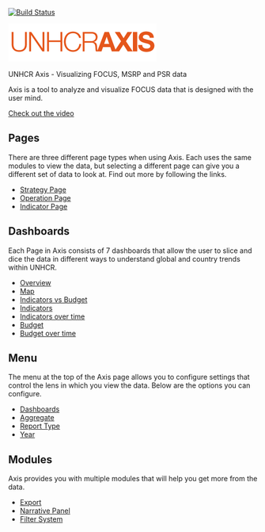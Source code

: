[![Build Status](https://secure.travis-ci.org/benrudolph/visio.png?branch=master)](http://travis-ci.org/benrudolph/visio)

![Logo](https://raw.githubusercontent.com/unhcr/axis-image-assets/master/misc/logo.png)

UNHCR Axis - Visualizing FOCUS, MSRP and PSR data

Axis is a tool to analyze and visualize FOCUS data that is designed with the user mind.

[Check out the video](http://vimeo.com/108805307)

## Pages
There are three different page types when using Axis. Each uses the same modules to view the data, but selecting a different page can give you a different set of data to look at. Find out more by following the links.

* [Strategy Page](https://github.com/unhcr/axis/wiki/Strategy%20Page)
* [Operation Page](https://github.com/unhcr/axis/wiki/Operation%20Page)
* [Indicator Page](https://github.com/unhcr/axis/wiki/Indicator%20Page)

## Dashboards
Each Page in Axis consists of 7 dashboards that allow the user to slice and dice the data in different ways to understand global and country trends within UNHCR.

* [Overview](https://github.com/unhcr/axis/wiki/Overview)
* [Map](https://github.com/unhcr/axis/wiki/Map)
* [Indicators vs Budget](https://github.com/unhcr/axis/wiki/Indicators%20vs%20Budget)
* [Indicators](https://github.com/unhcr/axis/wiki/Indicators)
* [Indicators over time](https://github.com/unhcr/axis/wiki/Indicators%20over%20time)
* [Budget](https://github.com/unhcr/axis/wiki/Budget)
* [Budget over time](https://github.com/unhcr/axis/wiki/Budget%20over%20time)

## Menu
The menu at the top of the Axis page allows you to configure settings that control the lens in which you view the data. Below are the options you can configure.

* [Dashboards](https://github.com/unhcr/axis/wiki/Dashboards)
* [Aggregate](https://github.com/unhcr/axis/wiki/Aggregate)
* [Report Type](https://github.com/unhcr/axis/wiki/Report%20Type)
* [Year](https://github.com/unhcr/axis/wiki/Year)

## Modules
Axis provides you with multiple modules that will help you get more from the data.

* [Export](https://github.com/unhcr/axis/wiki/Export)
* [Narrative Panel](https://github.com/unhcr/axis/wiki/Narrative%20Panel)
* [Filter System](https://github.com/unhcr/axis/wiki/Filter%20System)

